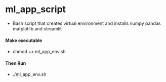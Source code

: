 # ml_app_script
- Bash script that creates virtual environment and installs numpy pandas matplotlib and streamlit

#### Make executable
- chmod +x ml_app_env.sh
#### Then Run
- ./ml_app_env.sh <your app name goes here>
